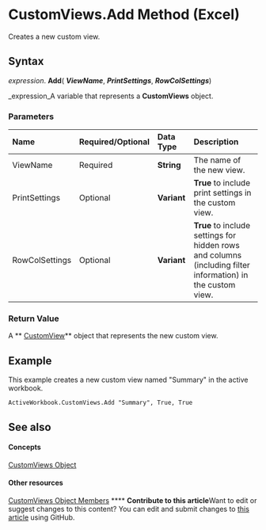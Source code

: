 
# CustomViews.Add Method (Excel)

Creates a new custom view.


## Syntax

 _expression_. **Add**( **_ViewName_**,  **_PrintSettings_**,  **_RowColSettings_**)

 _expression_A variable that represents a  **CustomViews** object.


### Parameters



|**Name**|**Required/Optional**|**Data Type**|**Description**|
|:-----|:-----|:-----|:-----|
|ViewName|Required| **String**|The name of the new view.|
|PrintSettings|Optional| **Variant**| **True** to include print settings in the custom view.|
|RowColSettings|Optional| **Variant**| **True** to include settings for hidden rows and columns (including filter information) in the custom view.|

### Return Value

A  ** [CustomView](e16b1920-faeb-62d4-4d27-59745c4f5355.md)** object that represents the new custom view.


## Example

This example creates a new custom view named "Summary" in the active workbook.


```
ActiveWorkbook.CustomViews.Add "Summary", True, True
```


## See also


#### Concepts


 [CustomViews Object](f970bdf7-371b-ba41-89a3-bef2c6907f1a.md)
#### Other resources


 [CustomViews Object Members](694d7e53-a38b-e4c3-eb44-d35c758e1352.md)
****   **Contribute to this article**Want to edit or suggest changes to this content? You can edit and submit changes to  [this article](https://github.com/jhershey00/VBA_Excel_Test/OpenXMLCon/articles/134d9969-048b-6a53-4f2c-cc83589c5a70.md) using GitHub.

